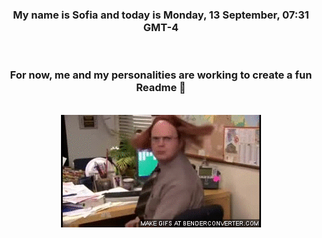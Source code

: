 


<div align="center">
<h3 >My name is Sofia and today is Monday, 13 September, 07:31 GMT-4</h3><br>
<h3 >For now, me and my personalities are working to create a fun Readme 👋
</h3><br>
<img src='img/dwight.gif' alt='working...'/>
</div>
